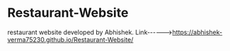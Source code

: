 # Restaurant-Website
restaurant website developed by Abhishek.
Link------>https://abhishek-verma75230.github.io/Restaurant-Website/
